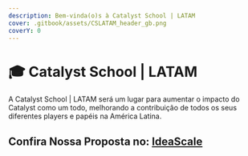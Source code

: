 ```yaml
---
description: Bem-vinda(o)s à Catalyst School | LATAM
cover: .gitbook/assets/CSLATAM_header_gb.png
coverY: 0
---
```


# 🎓 Catalyst School | LATAM

A Catalyst School | LATAM será um lugar para aumentar o impacto do Catalyst como um todo, melhorando a contribuição de todos os seus diferentes players e papéis na América Latina.

## Confira Nossa Proposta no: [IdeaScale](https://cardano.ideascale.com/a/dtd/The-Catalyst-School-LATAM/383090-48088)
